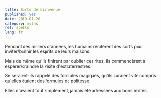 ```yaml
---
title: Sorts de bienvenue
published: yes
date: 2019-01-20
category: myths
ref: spells
lang: fr
---
```

Pendant des milliers d'années, les humains récitèrent des sorts pour inviter/bannir les esprits de leurs maisons.

Mais de même qu'ils finirent par oublier ces rites, ils commencèrent à espérer/craindre la visite d'extraterrestres.

Se seraient-ils rappelé des formules magiques, qu'ils auraient vite compris qu'elles étaient des formules de politesse. 

Elles n'avaient tout simplement, jamais été adressées aux bons invités.
